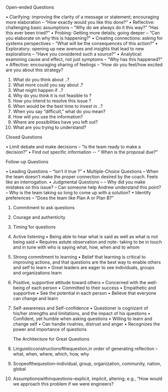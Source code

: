 Open-ended Questions
 
• Clarifying: improving the clarity of a message or statement; encouraging more elaboration – “How exactly would you like this done?”
• Reflective: challenging basic assumptions – “Why do we always do it this way?” “Has this ever been tried?”
• Probing: Getting more details; going deeper – “Can you elaborate on why this is happening?”
• Creating connections: asking for systems perspectives – “What will be the consequences of this action?”
• Exploratory: opening up new avenues and insights that lead to new explorations – “Have you considered such a source?”
• Analytical: examining cause and effect, not just symptoms – “Why has this happened?”
• Affective: encouraging sharing of feelings – “How do you feel/how excited are you about this strategy?

1. What do you think about ..?
2. What more could you say about .?
3. What might happen if ..?
4. Why do you think it is not feasible to   ?
5. How you intend to resolve this issue  ?
6. When would be the best time to invest in ..?
7. When you say “difficult,” what do you mean?
8. How will you use the information?
9. Where are possibilities have you left out?
10. What are you trying to understand?

 Closed Questions
 
• Limit debate and make decisions – “Is the team ready to make a decision?”
• Find out specific information -- “ When is the proposal due?”

 Follow-up Questions
 
• Leading Questions – “Isn’t it true ?”
• Multiple-Choice Questions – When the team doesn’t make the proper connection desired by the coach. Feels like an interrogation.
• Judgmental Questions –
– Why did you make mistakes on this issue?
– Can someone help Andrew understand this point?
– Why is the team taking so long to come up with a solution?
• Identify preferences – “Does the team like Plan A or Plan B?”

1. Commitment to ask questions
2. Courage and authenticity
3. Timing for questions
4. Active listening
    • Being able to hear what is said as well as what is not being said
    • Requires astute observation and note- taking to be in touch and in tune with who is saying what, how, when and to whom
5. Strong commitment to learning
    • Belief that learning is critical to improving actions, and that questions are the best way to enable others and self to learn
    • Great leaders are eager to see individuals, groups and organizations learn
6. Positive, supportive attitude toward others
    • Concerned with the well-being of each person
    • Committed to their success
    • Empathetic and supportive
    • See the potential in each person
    • Believe that everyone can change and learn
7. Self-awareness and Self-confidence
    • Questioner is cognizant of his/her strengths and limitations, and the impact of his questions
    • Confident, yet humble when asking questions
    • Willing to learn and change self
    • Can handle rivalries, distrust and anger
    • Recognizes the power and importance of questions
    
    
     The Architecture for Great Questions
1. Linguisticconstructionofthequestion,in order of generating reflection – what, when, where, which, how, why
2. Scopeofthequestion–individual, group, organization, community, nation, global
3. Assumptionswithinquestions–explicit, implicit, altering; e.g., “How would we approach this problem if we were engineers?